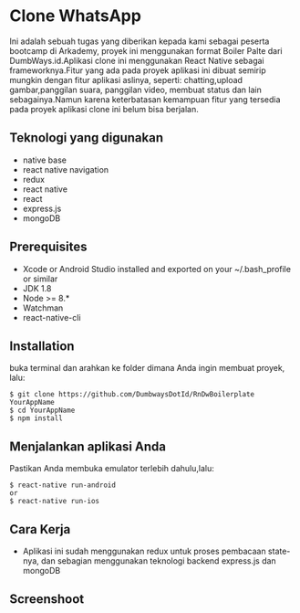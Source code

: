 # Clone WhatsApp

Ini adalah sebuah tugas yang diberikan kepada kami sebagai peserta bootcamp di Arkademy, proyek ini menggunakan format Boiler Palte dari DumbWays.id.Aplikasi clone ini menggunakan React Native sebagai frameworknya.Fitur yang ada pada proyek aplikasi ini dibuat semirip mungkin dengan fitur aplikasi aslinya, seperti: chatting,upload gambar,panggilan suara, panggilan video, membuat status dan lain sebagainya.Namun karena keterbatasan kemampuan fitur yang tersedia pada proyek aplikasi clone ini belum bisa berjalan.

## Teknologi yang digunakan

- native base
- react native navigation
- redux
- react native
- react
- express.js
- mongoDB

## Prerequisites

- Xcode or Android Studio installed and exported on your ~/.bash_profile or similar
- JDK 1.8
- Node >= 8.*
- Watchman
- react-native-cli

## Installation

buka terminal dan arahkan ke folder dimana Anda ingin membuat proyek, lalu:
```
$ git clone https://github.com/DumbwaysDotId/RnDwBoilerplate YourAppName
$ cd YourAppName
$ npm install
```

## Menjalankan aplikasi Anda

Pastikan Anda membuka emulator terlebih dahulu,lalu:
```
$ react-native run-android
or
$ react-native run-ios
```

## Cara Kerja

- Aplikasi ini sudah menggunakan redux untuk proses pembacaan state-nya, dan sebagian menggunakan teknologi backend express.js dan mongoDB

## Screenshoot

